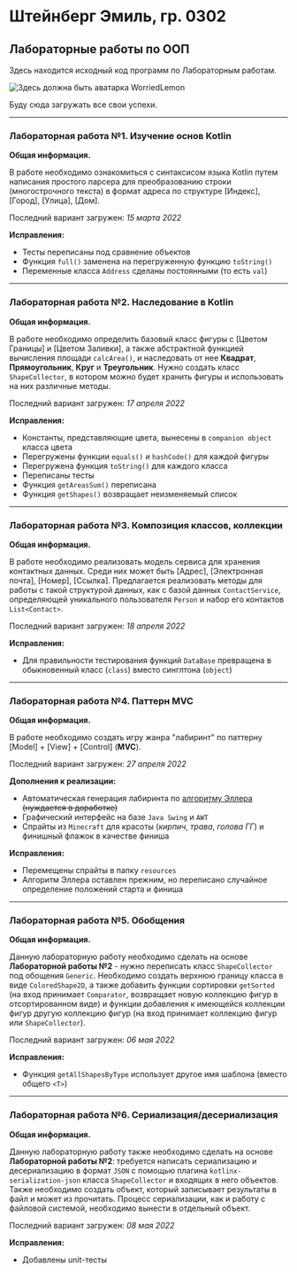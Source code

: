 # Штейнберг Эмиль, гр. 0302
## Лабораторные работы по ООП
Здесь находится исходный код программ по Лабораторным работам.

![Здесь должна быть аватарка WorriedLemon](https://sun9-87.userapi.com/impf/c633322/v633322296/30485/wDS0sMGTcoA.jpg?size=200x200&quality=96&sign=7e1464153850c413074f750c9a807c17&type=album)

Буду сюда загружать все свои успехи.

------------------------------

### Лабораторная работа №1. Изучение основ Kotlin

**Общая информация.**

В работе необходимо ознакомиться с синтаксисом языка Kotlin путем написания простого парсера для преобразованию строки (многострочного текста) в формат адреса по структуре [Индекс], [Город], [Улица], [Дом].

Последний вариант загружен: *15 марта 2022*

**Исправления:**
- Тесты переписаны под сравнение объектов
- Функция `full()` заменена на перегруженную функцию `toString()`
- Переменные класса `Address` сделаны постоянными (то есть `val`)

------------------------------

### Лабораторная работа №2. Наследование в Kotlin

**Общая информация.**

В работе необходимо определить базовый класс фигуры с [Цветом Границы] и [Цветом Заливки], а также абстрактной функцией вычисления площади `calcArea()`, и наследовать от нее **Квадрат**, **Прямоугольник**, **Круг** и **Треугольник**. Нужно создать класс `ShapeCollector`, в котором можно будет хранить фигуры и использовать на них различные методы.

Последний вариант загружен: *17 апреля 2022*

**Исправления:**
- Константы, представляющие цвета, вынесены в `companion object` класса цвета
- Перегружены функции `equals()` и `hashCode()` для каждой фигуры
- Перегружена функция `toString()` для каждого класса
- Переписаны тесты
- Функция `getAreasSum()` переписана
- Функция `getShapes()` возвращает неизменяемый список

------------------------------

### Лабораторная работа №3. Композиция классов, коллекции

**Общая информация.**

В работе необходимо реализовать модель сервиса для хранения контактных данных. Среди них может быть [Адрес], [Электронная почта], [Номер], [Ссылка]. Предлагается реализовать методы для работы с такой структурой данных, как с базой данных `ContactService`, определяющей уникального пользователя `Person` и набор его контактов `List<Contact>`.

Последний вариант загружен: *18 апреля 2022*

**Исправления:**
- Для правильности тестирования функций `DataBase` превращена в обыкновенный класс (`class`) вместо синглтона (`object`)

------------------------------

### Лабораторная работа №4. Паттерн MVC

**Общая информация.**

В работе необходимо создать игру жанра "лабиринт" по паттерну [Model] + [View] + [Control] (**MVC**).

Последний вариант загружен: *27 апреля 2022*

**Дополнения к реализации:**
- Автоматическая генерация лабиринта по [алгоритму Эллера](http://www.neocomputer.org/projects/eller.html) ~~(нуждается в доработке)~~
- Графический интерфейс на базе `Java Swing` и `AWT`
- Спрайты из `Minecraft` для красоты (*кирпич*, *трава*, *голова ГГ*) и финишный флажок в качестве финиша

**Исправления:**
- Перемещены спрайты в папку `resources`
- Алгоритм Эллера оставлен прежним, но переписано случайное определение положений старта и финиша

------------------------------

### Лабораторная работа №5. Обобщения

**Общая информация.**

Данную лабораторную работу необходимо сделать на основе **Лабораторной работы №2** - нужно переписать класс `ShapeCollector` под обощения `Generic`. Необходимо создать верхнюю границу класса в виде `ColoredShape2D`, а также добавить функции сортировки `getSorted` (на вход принимает `Comparator`, возвращает новую коллекцию фигур в отсортированном виде) и функции добавления к имеющейся коллекции фигур другую коллекцию фигур (на вход принимает коллекцию фигур или `ShapeCollector`).

Последний вариант загружен: *06 мая 2022*

**Исправления:**
- Функция `getAllShapesByType` использует другое имя шаблона (вместо общего `<T>`)

------------------------------

### Лабораторная работа №6. Сериализация/десериализация

**Общая информация.**

Данную лабораторную работу также необходимо сделать на основе **Лабораторной работы №2**: требуется написать сериализацию и десериализацию в формат `JSON` с помощью плагина `kotlinx-serialization-json` класса `ShapeCollector` и входящих в него объектов. Также необходимо создать объект, который записывает результаты в файл и может из прочитать. Процесс сериализации, как и работу с файловой системой, необходимо вынести в отдельный объект.

Последний вариант загружен: *08 мая 2022*

**Исправления:**
- Добавлены unit-тесты
